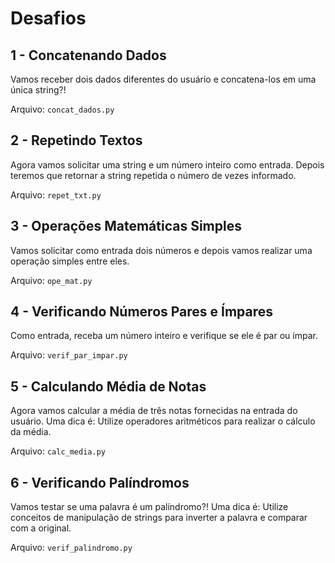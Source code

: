 # Desafios 

## 1 - Concatenando Dados
Vamos receber dois dados diferentes do usuário e concatena-los em uma única string?!

Arquivo: `concat_dados.py`

## 2 - Repetindo Textos
Agora vamos solicitar uma string e um número inteiro como entrada. Depois teremos que retornar a string repetida o número de vezes informado.

Arquivo: `repet_txt.py`

## 3 - Operações Matemáticas Simples
Vamos solicitar como entrada dois números e depois vamos realizar uma operação simples entre eles.

Arquivo: `ope_mat.py`

## 4 - Verificando Números Pares e Ímpares
Como entrada, receba um número inteiro e verifique se ele é par ou ímpar.

Arquivo: `verif_par_impar.py`

## 5 - Calculando Média de Notas
Agora vamos calcular a média de três notas fornecidas na entrada do usuário. Uma dica é: Utilize operadores aritméticos para realizar o cálculo da média.

Arquivo: `calc_media.py`

## 6 - Verificando Palíndromos
Vamos testar se uma palavra é um palíndromo?! Uma dica é: Utilize conceitos de manipulação de strings para inverter a palavra e comparar com a original.

Arquivo: `verif_palindromo.py`
